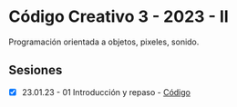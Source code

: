 # Código Creativo 3 - 2023 - II 

Programación orientada a objetos, pixeles, sonido. 

## Sesiones

- [x] 23.01.23 - 01 Introducción y repaso - [Código](https://gist.github.com/EmilioOcelotl/150db42bcade3abab4717e1f78a77fe6) 